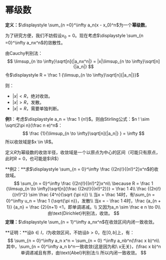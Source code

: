 # 幂级数

**定义：**$\displaystyle \sum_{n =0}^\infty a_n(x - x_0)^n$为一个**幂级数**。

为了研究方便，我们不妨假设$x_0 = 0$。现在考虑$\displaystyle \sum_{n =0}^\infty a_nx^n$的敛散性。

由Cauchy判别法：
$$
\limsup_{n \to \infty}\sqrt[n]{|a_nx^n|} = |x|\limsup_{n \to \infty}\sqrt[n]{|a_n|}
$$
令$\displaystyle R = \frac 1 {\limsup_{n \to \infty}\sqrt[n]{|a_n|}}$

则：

* $|x| < R$，绝对收敛。
* $|x| > R$，发散。
* $|x| = R$，需要单独判断。



**例1**：考虑$\displaystyle a_n = \frac 1 {n!}$。则由Stirling公式：$n ! \sim \sqrt{2\pi n}(\frac n e)^n$：
$$
\frac {1}{\limsup_{n \to \infty}\sqrt[n]{|a_n|} }  = \infty
$$
所以收敛域是$x \in \R$。

定义$R$为幂级数的收敛半径，收敛域是一个以原点为中心的区间（可能只有原点，此时$R = 0$，也可能是$\R$）



**例2：**求$\displaystyle \sum_{n = 0}^\infty \frac {(2n)!}{(n!)^2}x^n$的收敛域。
$$
\sum_{n = 0}^\infty \frac {(2n)!}{(n!)^2}x^n\\
\because R = \frac 1 {\limsup_{n \to \infty}\sqrt[n]{\frac {(2n)!}{(n!)^2}}} = \frac 1 4\\
\frac {(2n)!}{(n!)^2} \sim \frac {4^n}{\sqrt {\pi n}} \\
当x = \frac  14时，有\sum_{n = 0}^\infty u_n = \frac 1 {\sqrt{\pi n}}，发散\\
当x = - \frac 1 4时，\frac {a_{n + 1}} {a_n} = \frac {2}{n+1} <1，即单调递减。\\
又因为a_n \sim \frac e n \to 0\\
由\text{Dirichlet}判别法，收敛。
$$
**定理：**$\displaystyle \sum_{n = 1}^\infty a_nx^n$在收敛区间内闭一致收敛。

**证明：**设$b \in I$，$I$为收敛区间，不妨设$b > 0$，在$[0,b]$上，有：
$$
\sum_{n = 0}^\infty a_n x^n = \sum_{n = 0} ^\infty a_nb^n(\frac x b)^n\\
其中，\sum_{n = 0}^\infty a_n b^n一致收敛(这是因为和\ x无关)，(\frac x b)^n单调递减且有界，由\text{Abel}判别法:\\
所以内闭一致收敛。
$$

